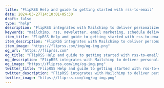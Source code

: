 ```yaml
---
title: "FlipRSS Help and guide to getting started with rss-to-email"
date: 2024-03-27T14:10:01+05:30
draft: false
type: "help"
description: "FlipRSS integrates with Mailchimp to deliver personalized RSS-powered email newsletters to your subscribers."
keywords: "mailchimp, rss, newsletter, email marketing, schedule delivery, open rate, subscriber, engagement"
item_title: "FlipRSS Help and guide to getting started with rss-to-email"
item_description: "FlipRSS integrates with Mailchimp to deliver personalized RSS-powered email newsletters to your subscribers."
item_image: "https://fliprss.com/img/og-img.png"
og_url: "https://fliprss.com"
og_title: "FlipRSS Help and guide to getting started with rss-to-email"
og_description: "FlipRSS integrates with Mailchimp to deliver personalized RSS-powered email newsletters to your subscribers."
og_image: "https://fliprss.com/img/og-img.png"
twitter_title: "FlipRSS Help and guide to getting started with rss-to-email"
twitter_description: "FlipRSS integrates with Mailchimp to deliver personalized RSS-powered email newsletters to your subscribers."
twitter_image: "https://fliprss.com/img/og-img.png"
---
```

